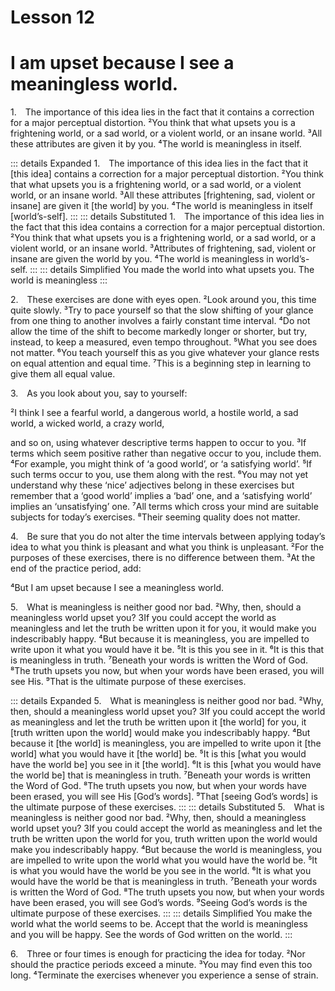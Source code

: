 # Lesson 12

# I am upset because I see a meaningless world.

<a name=w-pi-12-1></a>1. The importance of this idea lies in the fact that it contains a correction for a major perceptual distortion. ²You think that what upsets you is a frightening world, or a sad world, or a violent world, or an insane world. ³All these attributes are given it by you. ⁴The world is meaningless in itself.


::: details Expanded
1. The importance of this idea lies in the fact that it [this idea] contains a correction for a major perceptual distortion. ²You think that what upsets you is a frightening world, or a sad world, or a violent world, or an insane world. ³All these attributes [frightening, sad, violent or insane] are given it [the world] by you. ⁴The world is meaningless in itself [world’s-self].
:::
::: details Substituted
1. The importance of this idea lies in the fact that this idea contains a correction for a major perceptual distortion. ²You think that what upsets you is a frightening world, or a sad world, or a violent world, or an insane world. ³Attributes of frightening, sad, violent or insane are given the world by you. ⁴The world is meaningless in world’s-self.
:::
::: details Simplified
You made the world into what upsets you. The world is meaningless
:::



<a name=w-pi-12-2></a>2. These exercises are done with eyes open. ²Look around you, this time quite slowly. ³Try to pace yourself so that the slow shifting of your glance from one thing to another involves a fairly constant time interval. ⁴Do not allow the time of the shift to become markedly longer or shorter, but try, instead, to keep a measured, even tempo throughout. ⁵What you see does not matter. ⁶You teach yourself this as you give whatever your glance rests on equal attention and equal time. ⁷This is a beginning step in learning to give them all equal value.

<a name=w-pi-12-3></a>3. As you look about you, say to yourself:

<div class="indented italic">

²I think I see a fearful world, a dangerous world, a hostile world, a sad world, a wicked world, a crazy world,

</div>

and so on, using whatever descriptive terms happen to occur to you. ³If terms which seem positive rather than negative occur to you, include them. ⁴For example, you might think of ‘a good world’, or ‘a satisfying world’. ⁵If such terms occur to you, use them along with the rest. ⁶You may not yet understand why these ‘nice’ adjectives belong in these exercises but remember that a ‘good world’ implies a ‘bad’ one, and a ‘satisfying world’ implies an ‘unsatisfying’ one. ⁷All terms which cross your mind are suitable subjects for today’s exercises. ⁸Their seeming quality does not matter.

<a name=w-pi-12-4></a>4. Be sure that you do not alter the time intervals between applying today’s idea to what you think is pleasant and what you think is unpleasant. ²For the purposes of these exercises, there is no difference between them. ³At the end of the practice period, add:

<div class="indented italic">

⁴But I am upset because I see a meaningless world.

</div>

<a name=w-pi-12-5></a>5. What is meaningless is neither good nor bad. ²Why, then, should a meaningless world upset you? 3If you could accept the world as meaningless and let the truth be written upon it for you, it would make you indescribably happy. ⁴But because it is meaningless, you are impelled to write upon it what you would have it be. ⁵It is this you see in it. ⁶It is this that is meaningless in truth. ⁷Beneath your words is written the Word of God. ⁸The truth upsets you now, but when your words have been erased, you will see His. ⁹That is the ultimate purpose of these exercises.


::: details Expanded
5. What is meaningless is neither good nor bad. ²Why, then, should a meaningless world upset you? 3If you could accept the world as meaningless and let the truth be written upon it [the world] for you, it [truth written upon the world] would make you indescribably happy. ⁴But because it [the world] is meaningless, you are impelled to write upon it [the world] what you would have it [the world] be. ⁵It is this [what you would have the world be] you see in it [the world]. ⁶It is this [what you would have the world be] that is meaningless in truth. ⁷Beneath your words is written the Word of God. ⁸The truth upsets you now, but when your words have been erased, you will see His [God’s words]. ⁹That [seeing God’s words] is the ultimate purpose of these exercises.
:::
::: details Substituted
5. What is meaningless is neither good nor bad. ²Why, then, should a meaningless world upset you? 3If you could accept the world as meaningless and let the truth be written upon the world for you, truth written upon the world would make you indescribably happy. ⁴But because the world is meaningless, you are impelled to write upon the world what you would have the world be. ⁵It is what you would have the world be you see in the world. ⁶It is what you would have the world be that is meaningless in truth. ⁷Beneath your words is written the Word of God. ⁸The truth upsets you now, but when your words have been erased, you will see God’s words. ⁹Seeing God’s words is the ultimate purpose of these exercises.
:::
::: details Simplified
You make the world what the world seems to be. Accept that the world is meaningless and you will be happy. See the words of God written on the world.
:::


<a name=w-pi-12-6></a>6. Three or four times is enough for practicing the idea for today. ²Nor should the practice periods exceed a minute. ³You may find even this too long. ⁴Terminate the exercises whenever you experience a sense of strain.